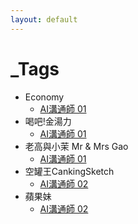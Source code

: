 ```yaml
---
layout: default
---
```

# _Tags
* Economy
	* [AI溝通師 01](/Knowledge/AI溝通師/AI溝通師%2001)
* 喝吧!金湯力
	* [AI溝通師 01](/Knowledge/AI溝通師/AI溝通師%2001)
* 老高與小茉 Mr & Mrs Gao
	* [AI溝通師 01](/Knowledge/AI溝通師/AI溝通師%2001)
* 空罐王CankingSketch
	* [AI溝通師 02](/Knowledge/AI溝通師/AI溝通師%2002)
* 蘋果妹
	* [AI溝通師 02](/Knowledge/AI溝通師/AI溝通師%2002)
